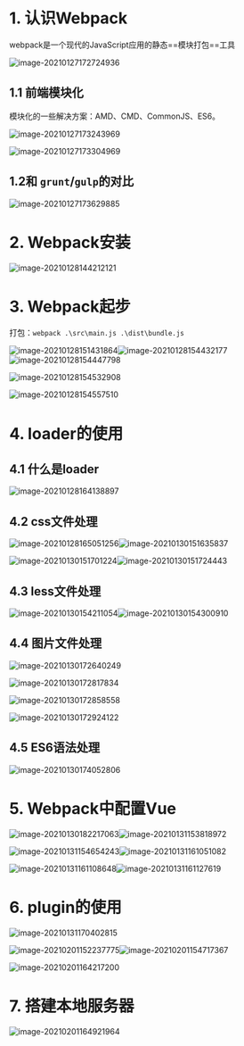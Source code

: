 # 1. 认识Webpack

webpack是一个现代的JavaScript应用的静态==模块打包==工具

![image-20210127172724936](C:\Users\PM\AppData\Roaming\Typora\typora-user-images\image-20210127172724936.png)

## 1.1 前端模块化

模块化的一些解决方案：AMD、CMD、CommonJS、ES6。

![image-20210127173243969](C:\Users\PM\AppData\Roaming\Typora\typora-user-images\image-20210127173243969.png)

![image-20210127173304969](C:\Users\PM\AppData\Roaming\Typora\typora-user-images\image-20210127173304969.png)

## 1.2和 `grunt`/`gulp`的对比

![image-20210127173629885](C:\Users\PM\AppData\Roaming\Typora\typora-user-images\image-20210127173629885.png)



# 2. Webpack安装

![image-20210128144212121](C:\Users\PM\AppData\Roaming\Typora\typora-user-images\image-20210128144212121.png)

# 3. Webpack起步



打包：`webpack .\src\main.js .\dist\bundle.js`

![image-20210128151431864](C:\Users\PM\AppData\Roaming\Typora\typora-user-images\image-20210128151431864.png)![image-20210128154432177](C:\Users\PM\AppData\Roaming\Typora\typora-user-images\image-20210128154432177.png)![image-20210128154447798](C:\Users\PM\AppData\Roaming\Typora\typora-user-images\image-20210128154447798.png)

![image-20210128154532908](C:\Users\PM\AppData\Roaming\Typora\typora-user-images\image-20210128154532908.png)

![image-20210128154557510](C:\Users\PM\AppData\Roaming\Typora\typora-user-images\image-20210128154557510.png)

# 4. loader的使用

## 4.1 什么是loader

![image-20210128164138897](C:\Users\PM\AppData\Roaming\Typora\typora-user-images\image-20210128164138897.png)

## 4.2 css文件处理

![image-20210128165051256](C:\Users\PM\AppData\Roaming\Typora\typora-user-images\image-20210128165051256.png)![image-20210130151635837](C:\Users\PM\AppData\Roaming\Typora\typora-user-images\image-20210130151635837.png)

![image-20210130151701224](C:\Users\PM\AppData\Roaming\Typora\typora-user-images\image-20210130151701224.png)![image-20210130151724443](C:\Users\PM\AppData\Roaming\Typora\typora-user-images\image-20210130151724443.png)

## 4.3 less文件处理

![image-20210130154211054](C:\Users\PM\AppData\Roaming\Typora\typora-user-images\image-20210130154211054.png)![image-20210130154300910](C:\Users\PM\AppData\Roaming\Typora\typora-user-images\image-20210130154300910.png)

## 4.4 图片文件处理

![image-20210130172640249](C:\Users\PM\AppData\Roaming\Typora\typora-user-images\image-20210130172640249.png)

![image-20210130172817834](C:\Users\PM\AppData\Roaming\Typora\typora-user-images\image-20210130172817834.png)

![image-20210130172858558](C:\Users\PM\AppData\Roaming\Typora\typora-user-images\image-20210130172858558.png)

![image-20210130172924122](C:\Users\PM\AppData\Roaming\Typora\typora-user-images\image-20210130172924122.png)

## 4.5 ES6语法处理

![image-20210130174052806](C:\Users\PM\AppData\Roaming\Typora\typora-user-images\image-20210130174052806.png)

# 5. Webpack中配置Vue

![image-20210130182217063](C:\Users\PM\AppData\Roaming\Typora\typora-user-images\image-20210130182217063.png)![image-20210131153818972](C:\Users\PM\AppData\Roaming\Typora\typora-user-images\image-20210131153818972.png)

![image-20210131154654243](C:\Users\PM\AppData\Roaming\Typora\typora-user-images\image-20210131154654243.png)![image-20210131161051082](C:\Users\PM\AppData\Roaming\Typora\typora-user-images\image-20210131161051082.png)

![image-20210131161108648](C:\Users\PM\AppData\Roaming\Typora\typora-user-images\image-20210131161108648.png)![image-20210131161127619](C:\Users\PM\AppData\Roaming\Typora\typora-user-images\image-20210131161127619.png)



# 6. plugin的使用

![image-20210131170402815](C:\Users\PM\AppData\Roaming\Typora\typora-user-images\image-20210131170402815.png)

![image-20210201152237775](C:\Users\PM\AppData\Roaming\Typora\typora-user-images\image-20210201152237775.png)![image-20210201154717367](C:\Users\PM\AppData\Roaming\Typora\typora-user-images\image-20210201154717367.png)

![image-20210201164217200](C:\Users\PM\AppData\Roaming\Typora\typora-user-images\image-20210201164217200.png)







# 7. 搭建本地服务器

![image-20210201164921964](C:\Users\PM\AppData\Roaming\Typora\typora-user-images\image-20210201164921964.png)